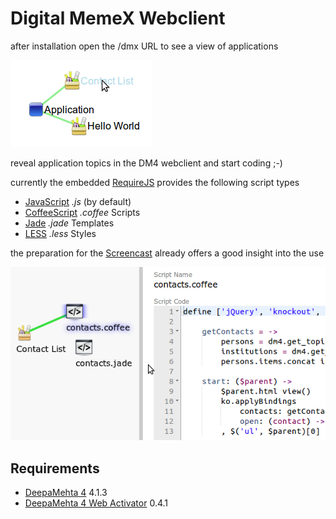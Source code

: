 # Digital MemeX Webclient

after installation open the /dmx URL to see a view of applications

![DMX application view](https://github.com/dgf/dmx-webclient/raw/master/dmx-screenshot.png)

reveal application topics in the DM4 webclient and start coding ;-)

currently the embedded [RequireJS](http://requirejs.org) provides the following script types
  * [JavaScript](https://developer.mozilla.org/en-US/docs/JavaScript/Reference) *.js* (by default)
  * [CoffeeScript](https://github.com/jrburke/require-cs) *.coffee* Scripts
  * [Jade](https://github.com/rocketlabsdev/require-jade) *.jade* Templates
  * [LESS](https://github.com/guybedford/require-less) *.less* Styles

the preparation for the [Screencast](https://github.com/dgf/dmx-webclient/wiki/Screencast) already offers a good insight into the use 

![DM4 coding view](https://github.com/dgf/dmx-webclient/raw/master/dm4-screenshot.png)

## Requirements

  * [DeepaMehta 4](https://github.com/jri/deepamehta) 4.1.3
  * [DeepaMehta 4 Web Activator](https://github.com/jri/dm4-webactivator) 0.4.1

